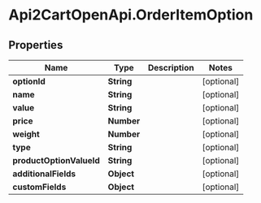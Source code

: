 # Api2CartOpenApi.OrderItemOption

## Properties

Name | Type | Description | Notes
------------ | ------------- | ------------- | -------------
**optionId** | **String** |  | [optional] 
**name** | **String** |  | [optional] 
**value** | **String** |  | [optional] 
**price** | **Number** |  | [optional] 
**weight** | **Number** |  | [optional] 
**type** | **String** |  | [optional] 
**productOptionValueId** | **String** |  | [optional] 
**additionalFields** | **Object** |  | [optional] 
**customFields** | **Object** |  | [optional] 


